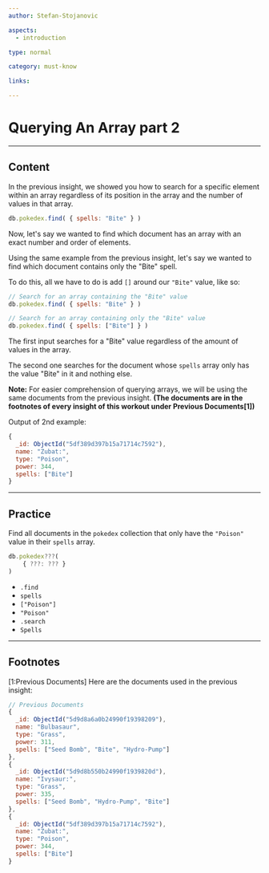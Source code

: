```yaml
---
author: Stefan-Stojanovic

aspects:
  - introduction

type: normal

category: must-know

links:

---
```

# Querying An Array part 2
---
## Content

In the previous insight, we showed you how to search for a specific element within an array regardless of its position in the array and the number of values in that array.

```js
db.pokedex.find( { spells: "Bite" } )
```

Now, let's say we wanted to find which document has an array with an exact number and order of elements.

Using the same example from the previous insight, let's say we wanted to find which document contains only the "Bite" spell. 

To do this, all we have to do is add `[]` around our `"Bite"` value, like so:
```js
// Search for an array containing the "Bite" value
db.pokedex.find( { spells: "Bite" } )

// Search for an array containing only the "Bite" value
db.pokedex.find( { spells: ["Bite"] } )
```
The first input searches for a "Bite" value regardless of the amount of values in the array.

The second one searches for the document whose `spells` array only has the value "Bite" in it and nothing else.

**Note:** For easier comprehension of querying arrays, we will be using the same documents from the  previous insight. **(The documents are in the footnotes of every insight of this workout under Previous Documents[1])**

Output of 2nd example:
```javascript
{
  _id: ObjectId("5df389d397b15a71714c7592"),
  name: "Zubat:",
  type: "Poison",
  power: 344,
  spells: ["Bite"]
}
```


---
## Practice

Find all documents in the `pokedex` collection that only have the `"Poison"` value in their `spells` array.

```javascript
db.pokedex???( 
	{ ???: ??? } 
)
```

* `.find`
* `spells`
* `["Poison"]`
* `"Poison"`
* `.search`
* `Spells`


---
## Footnotes

[1:Previous Documents]
Here are the documents used in the previous insight:
```javascript
// Previous Documents
{
  _id: ObjectId("5d9d8a6a0b24990f19398209"),
  name: "Bulbasaur",
  type: "Grass",
  power: 311,
  spells: ["Seed Bomb", "Bite", "Hydro-Pump"]
},
{
  _id: ObjectId("5d9d8b550b24990f1939820d"),
  name: "Ivysaur:",
  type: "Grass",
  power: 335,
  spells: ["Seed Bomb", "Hydro-Pump", "Bite"]
},
{
  _id: ObjectId("5df389d397b15a71714c7592"),
  name: "Zubat:",
  type: "Poison",
  power: 344,
  spells: ["Bite"]
}
```
